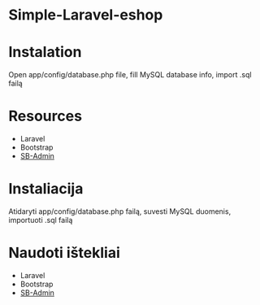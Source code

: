 Simple-Laravel-eshop
====================

Instalation
====================
Open app/config/database.php file, fill MySQL database info, import .sql failą

Resources
===================
- Laravel
- Bootstrap
- [SB-Admin](http://startbootstrap.com/sb-admin)


Instaliacija
====================
Atidaryti app/config/database.php failą, suvesti MySQL duomenis, importuoti .sql failą

Naudoti ištekliai
===================
- Laravel
- Bootstrap
- [SB-Admin](http://startbootstrap.com/sb-admin)
